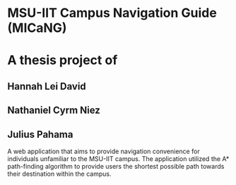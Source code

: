 # MSU-IIT Campus Navigation Guide (MICaNG)

# A thesis project of 
## Hannah Lei David 
## Nathaniel Cyrm Niez
## Julius Pahama 

A web application that aims to provide navigation convenience for individuals unfamiliar 
to the MSU-IIT campus. The application utilized the A* path-finding algorithm to provide
users the shortest possible path towards their destination within the campus.


